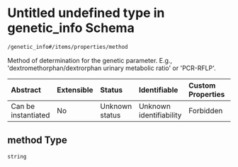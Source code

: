 # Untitled undefined type in genetic\_info Schema

```txt
/genetic_info#/items/properties/method
```

Method of determination for the genetic parameter. E.g., 'dextromethorphan/dextrorphan urinary metabolic ratio' or 'PCR-RFLP'.

| Abstract            | Extensible | Status         | Identifiable            | Custom Properties | Additional Properties | Access Restrictions | Defined In                                                                               |
| :------------------ | :--------- | :------------- | :---------------------- | :---------------- | :-------------------- | :------------------ | :--------------------------------------------------------------------------------------- |
| Can be instantiated | No         | Unknown status | Unknown identifiability | Forbidden         | Allowed               | none                | [genetic\_info.schema.json\*](../../out/genetic_info.schema.json "open original schema") |

## method Type

`string`
